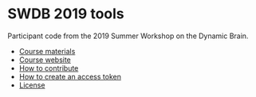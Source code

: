 SWDB 2019 tools
===============

Participant code from the 2019 Summer Workshop on the Dynamic Brain.

- [Course materials](https://github.com/alleninstitute/swdb_2019)
- [Course website](https://github.com/alleninstitute/swdb_2019_tools/wiki)
- [How to contribute](CONTRIBUTING.md)
- [How to create an access token](https://help.github.com/en/articles/creating-a-personal-access-token-for-the-command-line)
- [License](LICENSE.txt)
